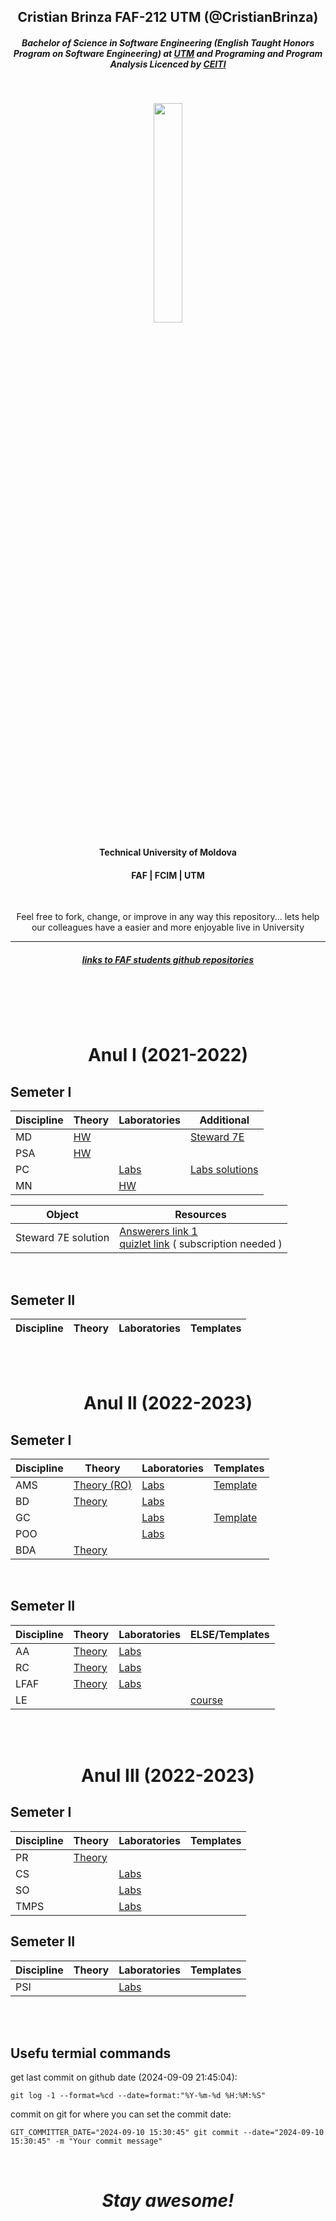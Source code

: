 <h2 align="center">Cristian Brinza FAF-212 UTM (@CristianBrinza) </h2>

<h5 align="center"><i>Bachelor of Science in Software Engineering (English Taught Honors Program on Software Engineering) at <a href="https://utm.md/en/">UTM</a>
                   and Programing and Program Analysis Licenced by <a href="https://ceiti.md/">CEITI</a></i></h5></br>


<p align=center>                           
  <img align=center style="height: 30%;
  width: 30%; " src="https://utm.md/wp-content/uploads/2020/12/logo-sigla.png" />
</p> 
<h4 align="center">Technical University of Moldova  </h4>
<h4 align="center">FAF    |   FCIM   |   UTM   </h4> </br>

<p align="center">Feel free to fork, change, or improve in any way this repository... lets help our colleagues have a easier and more enjoyable live in University</p>

--------------- 

<h5 align="center"><i> <a href="https://github.com/CristianBrinza/UTM/blob/main/others/git_reps_list.md">links to FAF students github repositories</a>
                   </i></h5></br>

</br></br>

<h1 align="center" >Anul I (2021-2022)</h1>

## Semeter I

| Discipline  | Theory | Laboratories | Additional|
| ------------- | -------------                      |-------------|-------------|
|MD|[HW](year1/md)||   [Steward 7E]()
|PSA|[HW](year1/psa)
|PC||[Labs](year1/pc)|[Labs solutions](https://cf-problemset.herokuapp.com/)
|MN||[HW](year1/mn/hw)|

| Object  | Resources |
| ------------- | -------------                      
|Steward 7E solution | [Answerers link 1](https://www.studocu.com/row/document/danshgah-snaati-amirkbir/linear-algebra/solution-manual-for-linear-algebra-and-its-applications-5th-edition-by-lay/7179596) </br> [quizlet link](https://quizlet.com/explanations/textbook-solutions/calculus-early-transcendentals-7th-edition-9780538497909) ( subscription needed )

</br>

## Semeter II
| Discipline  | Theory | Laboratories | Templates|
| ------------- | -------------                      |-------------|-------------|

</br></br>
<h1 align="center" >Anul II (2022-2023)</h1>


## Semeter I

| Discipline  | Theory | Laboratories | Templates|
| ------------- | -------------                      |-------------|-------------|
| AMS           | [Theory (RO)  ](year2/ams)  |[Labs ](year2/ams/Labs)|[Template](https://github.com/CristianBrinza/UTM/raw/main/year2/ams/Labs/Model_raport.docx)|
|BD |[ Theory](year2/bd/theory)| [ Labs](year2/bd/labs) |||
|GC ||[Labs](year2/gc/Labs) | [Template](https://github.com/CristianBrinza/UTM/raw/main/year2/gc/Sablon%20-%20Raport%20pentru%20laboratoarele.docx)
|POO ||[Labs](year2/POO)|| 
|BDA |[Theory](year2/bda)|| 


</br>

## Semeter II
| Discipline  | Theory | Laboratories | ELSE/Templates|
| ------------- | -------------                      |-------------|-------------|
|AA |[Theory](year2/aa/)|[Labs](year2/aa/labs/)|| 
|RC|[Theory](year2/rc/)|[Labs](year2/rc/labs/)|
|LFAF |[Theory](year2/lfaf/)|[Labs](year2/lfaf/labs/)|| 
|LE|||[course](https://else.fcim.utm.md/course/view.php?id=197)|
</br></br>
<h1 align="center" >Anul III (2022-2023)</h1>


## Semeter I

| Discipline  | Theory | Laboratories | Templates|
| ------------- | -------------                      |-------------|-------------|
|PR|[Theory](year3/aa/)
|CS||[Labs](year3/cs/)
|SO||[Labs](year3/so/labs/)
|TMPS||[Labs](year3/tmps/)

## Semeter II

| Discipline  | Theory | Laboratories | Templates|
| ------------- | -------------                      |-------------|-------------|
|PSI||[Labs](year3/si/labs)




<br><br>

## Usefu termial commands

get last commit on github date (2024-09-09 21:45:04):
```
git log -1 --format=%cd --date=format:"%Y-%m-%d %H:%M:%S"
```


commit on git for where you can set the commit date:
```
GIT_COMMITTER_DATE="2024-09-10 15:30:45" git commit --date="2024-09-10 15:30:45" -m "Your commit message"
```
</br>
<h1 align='center'><i>Stay awesome!</i></h1>

